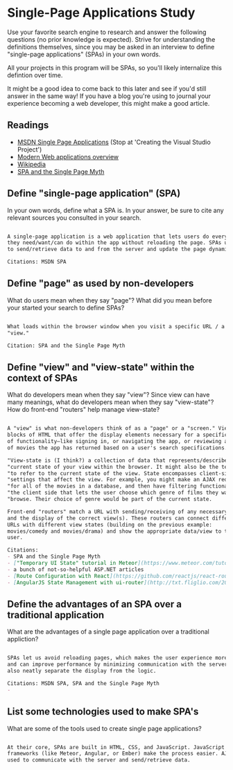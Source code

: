 # Single-Page Applications Study

Use your favorite search engine to research and answer the following questions
(no prior knowledge is expected). Strive for understanding the definitions
themselves, since you may be asked in an interview to define "single-page
applications" (SPAs) in your own words.

All your projects in this program will be SPAs, so you'll likely internalize
this defintion over time.

It might be a good idea to come back to this later and see if you'd still answer
in the same way! If you have a blog you're using to journal your experience
becoming a web developer, this might make a good article.

## Readings

-   [MSDN Single Page Applications](https://msdn.microsoft.com/en-us/magazine/dn463786.aspx) (Stop at 'Creating the Visual Studio Project')
-   [Modern Web applications overview](http://singlepageappbook.com/goal.html)
-   [Wikipedia](https://en.wikipedia.org/wiki/Single-page_application)
-   [SPA and the Single Page Myth](https://johnpapa.net/pageinspa/)

## Define "single-page application" (SPA)

In your own words, define what a SPA is. In your answer, be sure to cite any
relevant sources you consulted in your search.

```md

A single-page application is a web application that lets users do everything
they need/want/can do within the app without reloading the page. SPAs use AJAX
to send/retrieve data to and from the server and update the page dynamically.

Citations: MSDN SPA

```

## Define "page" as used by non-developers

What do users mean when they say "page"? What did you mean before your started
your search to define SPAs?

```md

What loads within the browser window when you visit a specific URL / a single
"view."

Citation: SPA and the Single Page Myth

```

## Define "view" and "view-state" within the context of SPAs

What do developers mean when they say "view"? Since view can have many meanings,
what do developers mean when they say "view-state"? How do front-end "routers"
help manage view-state?

```md

A "view" is what non-developers think of as a "page" or a "screen." Views are
blocks of HTML that offer the display elements necessary for a specific piece
of functionality—like signing in, or navigating the app, or reviewing a list
of movies the app has returned based on a user's search specifications.

"View-state is (I think?) a collection of data that represents/describes the
"current state of your view within the browser. It might also be the term used
"to refer to the current state of the view. State encompasses client-side
"settings that affect the view. For example, you might make an AJAX request
"for all of the movies in a database, and then have filtering functionality on
"the client side that lets the user choose which genre of films they want to
"browse. Their choice of genre would be part of the current state.

Front-end "routers" match a URL with sending/receiving of any necessary data
and the display of the correct view(s). These routers can connect different
URLs with different view states (building on the previous example:
movies/comedy and movies/drama) and show the appropriate data/view to the
user.

Citations:
- SPA and the Single Page Myth
- ["Temporary UI State" tutorial in Meteor](https://www.meteor.com/tutorials/blaze/temporary-ui-state)
- a bunch of not-so-helpful ASP.NET articles
- [Route Configuration with React](https://github.com/reactjs/react-router/blob/master/docs/guides/RouteConfiguration.md)
- [AngularJS State Management with ui-router](http://txt.fliglio.com/2013/05/angularjs-state-management-with-ui-router/)


```

## Define the advantages of an SPA over a traditional application

What are the advantages of a single page application over a traditional appliction?

```md

SPAs let us avoid reloading pages, which makes the user experience more fluid
and can improve performance by minimizing communication with the server. They
also neatly separate the display from the logic.

Citations: MSDN SPA, SPA and the Single Page Myth
- 

```

## List some technologies used to make SPA's

What are some of the tools used to create single page applications?

```md

At their core, SPAs are built in HTML, CSS, and JavaScript. JavaScript
frameworks (like Meteor, Angular, or Ember) make the process easier. AJAX is
used to communicate with the server and send/retrieve data.

```
